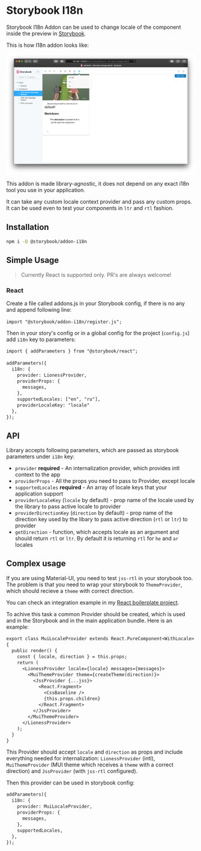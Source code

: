 # Storybook I18n

Storybook I18n Addon can be used to change locale of the component inside the preview in [Storybook](https://storybook.js.org).

This is how I18n addon looks like:

![Storybook I18n Demo](docs/storybook-i18n-example.png)

This addon is made library-agnostic, it does not depend on any exact i18n tool you use in your application.

It can take any custom locale context provider and pass any custom props.
It can be used even to test your components in `ltr` and `rtl` fashion.

## Installation

```sh
npm i -D @storybook/addon-i18n
```

## Simple Usage

> Currently React is supported only. PR's are always welcome!

### React

Create a file called addons.js in your Storybook config, if there is no any and append following line:

`import "@storybook/addon-i18n/register.js";`

Then in your story's config or in a global config for the project (`config.js`) add `i18n` key to parameters:

```
import { addParameters } from "@storybook/react";

addParameters({
  i18n: {
    provider: LionessProvider,
    providerProps: {
      messages,
    },
    supportedLocales: ["en", "ru"],
    providerLocaleKey: "locale"
  },
});
```

## API

Library accepts following parameters, which are passed as storybook parameters under `i18n` key:

- `provider` **required** - An internalization provider, which provides intl context to the app
- `providerProps` - All the props you need to pass to Provider, except locale
- `supportedLocales` **required** - An array of locale keys that your application support
- `providerLocaleKey` (`locale` by default) - prop name of the locale used by the library to pass active locale to provider
- `providerDirectionKey` (`direction` by default) - prop name of the direction key used by the libary to pass active direction (`rtl` or `ltr`) to provider
- `getDirection` - function, which accepts locale as an argument and should return `rtl` or `ltr`. By default it is returning `rtl` for `he` and `ar` locales

## Complex usage

If you are using Material-UI, you need to test `jss-rtl` in your storybook too. The problem is that you need to wrap your storybook to `ThemeProvider`, which should recieve a `theme` with correct direction.

You can check an integration example in my [React boilerplate project](https://github.com/trucknet-io/trucknet-boilerplate-typescript-react).

To achive this task a common Provider should be created, which is used and in the Storybook and in the main application bundle. Here is an example:

```
export class MuiLocaleProvider extends React.PureComponent<WithLocale> {
  public render() {
    const { locale, direction } = this.props;
    return (
      <LionessProvider locale={locale} messages={messages}>
        <MuiThemeProvider theme={createTheme(direction)}>
          <JssProvider {...jss}>
            <React.Fragment>
              <CssBaseline />
              {this.props.children}
            </React.Fragment>
          </JssProvider>
        </MuiThemeProvider>
      </LionessProvider>
    );
  }
}
```

This Provider should accept `locale` and `direction` as props and include everything needed for internalization: `LionessProvider` (intl), `MuiThemeProvider` (MUI theme which receives a `theme` with a correct direction) and `JssProvider` (with `jss-rtl` configured).

Then this provider can be used in storybook config:

```
addParameters({
  i18n: {
    provider: MuiLocaleProvider,
    providerProps: {
      messages,
    },
    supportedLocales,
  },
});
```
